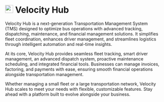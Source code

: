 # <img src="https://i.postimg.cc/4yJHC6JH/logo.png" width="26" /> Velocity Hub

Velocity Hub is a next-generation Transportation Management System (TMS) designed to optimize bus operations with advanced tracking, dispatching, maintenance, and financial management solutions. It simplifies fleet coordination, enhances driver management, and streamlines logistics through intelligent automation and real-time insights.  

At its core, Velocity Hub provides seamless fleet tracking, smart driver management, an advanced dispatch system, proactive maintenance scheduling, and integrated financial tools. Businesses can manage invoices, factoring, and payments with ease, ensuring smooth financial operations alongside transportation management.  

Whether managing a small fleet or a large transportation network, Velocity Hub scales to meet your needs with flexible, customizable features. Stay ahead with a platform built to evolve alongside your business.
